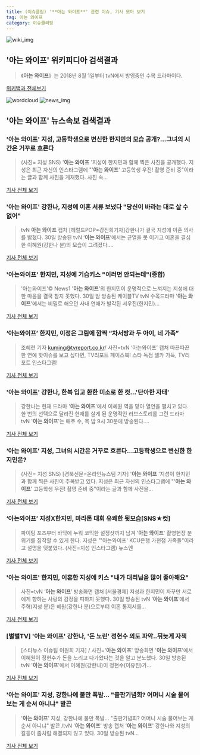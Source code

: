 ```yaml
---
title: (이슈클립) '**아는 와이프**' 관련 이슈, 기사 모아 보기
tag: 아는 와이프
category: 이슈클리핑
---
```

![wiki_img](https://user-images.githubusercontent.com/42597476/44503234-41136a80-a6d0-11e8-9071-6fc6418eafe4.png)
## **'**아는 와이프**'** 위키피디아 검색결과
>《**아는 와이프**》는 2018년 8월 1일부터 tvN에서 방영중인 수목 드라마이다.

<a href="https://ko.wikipedia.org/wiki/아는 와이프" target="_blank">위키백과 전체보기</a>

![wordcloud](https://s3.ap-northeast-2.amazonaws.com/lyrics101-wordcloud/2018-08-31-1535661833.png)
![news_img](https://user-images.githubusercontent.com/42597476/44507050-1206f400-a6e4-11e8-8d98-7ffbfebb353f.png)
## **'**아는 와이프**'** 뉴스속보 검색결과
### '**아는 와이프**' 지성, 고등학생으로 변신한 한지민의 모습 공개?…그녀의 시간은 거꾸로 흐른다

>(사진= 지성 SNS) '**아는 와이프** '지성이 한지민과 함께 찍은 사진을 공개했다. 지성은 최근 자신의 인스타그램에 "'**아는 와이프**' 고등학생 우진! 촬영 준비 중"이라는 글과 함께 사진을 게재했다. 사진 속...

<a href="http://www.kns.tv/news/articleView.html?idxno=464798" target="_blank">기사 전체 보기</a>

### '**아는 와이프**' 강한나, 지성에 이혼 서류 보냈다 "당신이 바라는 대로 살 수 없어"

>tvN **아는 와이프** 캡처 [헤럴드POP=강진희기자]강한나가 결국 지성에 이혼 의사를 밝혔다. 30일 방송된 tvN ‘**아는 와이프**’에서는 균열을 못 이기고 이혼을 결심한 이혜원(강한나 분)의 모습이 그려졌다....

<a href="http://biz.heraldcorp.com/view.php?ud=201808302202275169060_1" target="_blank">기사 전체 보기</a>

### '아는와이프' 한지민, 지성에 기습키스 "이러면 안되는데"(종합)

>'아는와이프'© News1 '**아는 와이프**'의 한지민이 운명적으로 느껴지는 지성에 대한 마음을 결국 참지 못했다. 30일 밤 방송된 케이블TV tvN 수목드라마 '**아는 와이프**'에서는 비밀로 해오던 사내 연애가 발각된 서우진(한지민)...

<a href="http://news1.kr/articles/?3413411" target="_blank">기사 전체 보기</a>

### ‘아는와이프’ 한지민, 이정은 그림에 깜짝 “차서방과 두 아이, 네 가족”

>조혜련 기자 kuming@tvreport.co.kr/ 사진=tvN ‘아는와이프’ 캡처 따끈따끈한 연예 핫이슈를 보고 싶다면, TV리포트 페이스북! 스타 독점 셀카 가득, TV리포트 인스타그램!

<a href="http://www.tvreport.co.kr/?c=news&m=newsview&idx=1077452" target="_blank">기사 전체 보기</a>

### '**아는 와이프**' 강한나, 한복 입고 환한 미소로 한 컷…'단아한 자태'

>강한나는 현재 드라마 '**아는 와이프**'에서 이혜원 역을 맡아 열연을 펼치고 있다. 한 번의 선택으로 달라진 현재를 살게 된 운명적인 러브스토리를 그린 드라마 tvN '**아는 와이프**'는 매주 수, 목 밤 9시 30분에 방송된다....

<a href="http://www.topstarnews.net/news/articleView.html?idxno=474166" target="_blank">기사 전체 보기</a>

### ‘**아는 와이프**’ 지성, 그녀의 시간은 거꾸로 흐른다…고등학생으로 변신한 한지민은?

>(사진= 지성 SNS) [경북신문=온라인뉴스팀 기자] '**아는 와이프** '지성이 한지민과 함께 찍은 사진이 주목받고 있다. 지성은 최근 자신의 인스타그램에 "'**아는 와이프**' 고등학생 우진! 촬영 준비 중"이라는 글과 함께 사진을...

<a href="http://www.kbsm.net/default/index_view_page.php?idx=216582&part_idx=318" target="_blank">기사 전체 보기</a>

### ‘아는와이프’ 지성X한지민, 마라톤 대회 유쾌한 뒷모습[SNS★컷]

>파이팅 포즈부터 바닥에 누워 코믹한 설정샷까지 남겨 '**아는 와이프**' 촬영현장 분위기를 짐작할 수 있게 한다. 지성은 "'아는와이프' KCU은행 가현점 가족들"이라고 설명을 덧붙였다. (사진=지성 인스타그램) 뉴스엔

<a href="http://www.newsen.com/news_view.php?uid=201808301852562410" target="_blank">기사 전체 보기</a>

### '**아는 와이프**' 한지민, 이혼한 지성에 키스 "내가 대리님을 많이 좋아해요"

>사진=tvN ‘**아는 와이프**’ 방송화면 캡처 [서울경제] 지성과 한지민이 자꾸만 서로에게 향하는 사랑의 감정을 피하지 못했다. 30일 방송된 tvN ‘**아는 와이프**’에서 주혁(지성 분)은 혜원(강한나 분)으로부터 이혼 통지서를...

<a href="http://www.sedaily.com/NewsView/1S3KMYUY5H" target="_blank">기사 전체 보기</a>

### [별별TV] '**아는 와이프**' 강한나, '돈 노린' 정현수 의도 파악..뒤늦게 자책

>[스타뉴스 이슈팀 이원희 기자] / 사진='**아는 와이프**' 방송화면 '**아는 와이프**'에서 이혜원이 정현수가 돈을 노리고 다가왔다는 것을 알고 분노했다. 30일 방송된 tvN '**아는 와이프**'에서 이혜원(강한나)이 정현수(이유진)가...

<a href="http://star.mt.co.kr/stview.php?no=2018083022574776057" target="_blank">기사 전체 보기</a>

### '**아는 와이프**' 지성, 강한나에 불만 폭발… "출판기념회? 어머니 시술 물어보는 게 순서 아니냐" 발끈

>'**아는 와이프**' 지성, 강한나에 불만 폭발… "출판기념회? 어머니 시술 물어보는 게 순서 아니냐" 발끈 /tvN '**아는 와이프**' 방송 캡처  '**아는 와이프**' 강한나와 지성의 갈등이 좀처럼 해결되지 않고 있다.  30일 방송된 tvN...

<a href="http://www.kyeongin.com/main/view.php?key=20180830002212073" target="_blank">기사 전체 보기</a>


